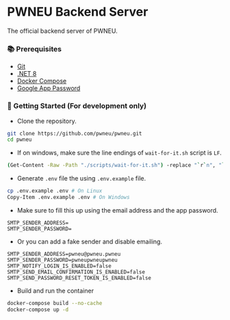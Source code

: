 # PWNEU Backend Server

The official backend server of PWNEU.

### 📚 Prerequisites

- [Git](https://git-scm.com)
- [.NET 8](https://dotnet.microsoft.com/download)
- [Docker Compose](https://www.docker.com)
- [Google App Password](https://support.google.com/accounts/answer/185833)

### 🚀 Getting Started (For development only)

- Clone the repository.

```sh
git clone https://github.com/pwneu/pwneu.git
cd pwneu
```

- If on windows, make sure the line endings of `wait-for-it.sh` script is `LF`.

```sh
(Get-Content -Raw -Path "./scripts/wait-for-it.sh") -replace "`r`n", "`n" | Set-Content -Path "./scripts/wait-for-it.sh"
```

- Generate `.env` file the using `.env.example` file.

```sh
cp .env.example .env # On Linux
Copy-Item .env.example .env # On Windows
```

- Make sure to fill this up using the email address and the app password.

```
SMTP_SENDER_ADDRESS=
SMTP_SENDER_PASSWORD=
```

- Or you can add a fake sender and disable emailing.

```
SMTP_SENDER_ADDRESS=pwneu@pwneu.pwneu
SMTP_SENDER_PASSWORD=pwneupwneupwneu
SMTP_NOTIFY_LOGIN_IS_ENABLED=false
SMTP_SEND_EMAIL_CONFIRMATION_IS_ENABLED=false
SMTP_SEND_PASSWORD_RESET_TOKEN_IS_ENABLED=false
```

- Build and run the container

```sh
docker-compose build --no-cache
docker-compose up -d
```
